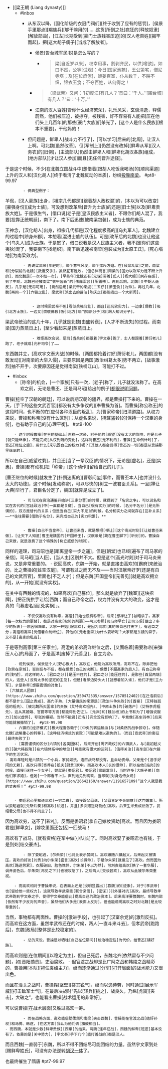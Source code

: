 - [[梁王朝 (Liang dynasty)]]
    - #inbox
        - 从东汉以降，[固化阶级的衣冠门阀们][终于收到了应有的惩罚]，[侯景手里那点][羯族兵][够干嘛用的]……这货[所到之处]疯狂的[释放奴隶][解放部曲]，[江左]长期受到[豪门士族残害压迫]的[汉人老百姓][揭竿而起]，把[这大胡子瘸子][当成了解放者]。


            - 侯景[告台城军民书]是怎么写的？


                - > 梁[自近岁以来]，权幸用事，割剥齐民，以供[嗜欲]。如曰不然，公等[试观]：今日[国家池苑]，王公第宅，僧尼寺塔；及[在位庶僚]，姬姜百室，仆从数千，不耕不织，锦衣玉食；不夺百姓，从何得之！


            - > （梁武帝）又问：‘[初度江]有几人？’景曰：‘千人。’‘[围台城]有几人？’曰：‘十万。’”

            - 江南的汉人百姓[管你什么经济繁荣]，礼乐风采，玄谈清逸，释儒蔚然，他们被压迫，被掠夺，被残害，好不容易有人能把[压在他们头上几百年]的那些[豪门大族]们杀光了，[这个人是什么民族][根本不重要]，干他妈的！
        - 但问题是，鲜卑人[战斗力不行了]，[可以学习]后来的[北周]，让汉人上啊。可北魏[虽然改革]，但[军制上][仍然没有改掉][鲜卑从军][汉人务农]的[旧例]，[主流部队]仍然由鲜卑人和[鲜卑化胡汉各族]组成，[地方部队][才让汉人参加]而且[无任何晋升途径]。

于是这个时候，不少[在北魏立国战斗中]想借着[跟胡人吃饭我喝汤]的[顺风渠道]上升的汉人和[汉化胡人][终于看清了北魏反动的本质]，纷纷[投靠南梁](https://www.zhihu.com/question/29713250)。 #pt8-99.97


            - 俩典型例子：

羊侃，[汉人豪族]出身，[祖宗几代都是][跟着胡人政权混]的，[本以为可以改变][豪强身份][成为士族]，可没想到改革后[晋升为士族]的还是[旧士族]以及[鲜卑贵族大姓]。于是很生气，[借口说]老子是[皇汉民族主义者]，不跟你们胡人混了，我要[投靠正统朝廷]，南下了。南下后迅速[被南梁包装]，成为士族的典范。

王神念，[汉化胡人]出身，祖宗几代都是[汉化程度极高的][乌丸军人]，北魏建立的过程中[跻身州郡]，本想着[混进士族的队伍]。可是[改革后的北魏]也没让他这个[乌丸人]成为士族。于是怒了，借口说我是汉人民族主义者，我不跟[你们这些夷狄]混了，我要南下[找组织]。南下后迅速被南梁[包装成为][太原王氏]，[死心塌地][为南梁效力]。


            - 再说梁武帝[年轻时]，那个意气风发，那个挥斥方遒。在[侯景乱梁]之前，南梁和[分裂前的北魏][数度交手]，虽然互有胜败，[但总体而言]南梁的[国力以及军力是不断上升的]，而北魏是[一次不如一次]。[早些年]北魏还有[元琛]带着[氐人][杨大眼][刷存在感]，到了中期，北魏已经被南梁“衣甲皆新”的[伟岸军容][所震怖]。再到后期，北魏[关中胡人造反]，几乎是[无将可用]，[竟然启用]梁武帝的亲戚[二五仔][萧宝夤][为帅]。再过几年，北魏[再闹一个][六镇之乱]，梁武帝[派出去的酱油]陈庆之[都能搞出一个大新闻]。


                - 这时候梁武帝不但[看似兵强马壮]，而且[还玩软实力]。一边拿[儒教][吸引北方士族]，一边又[崇敬佛教]吸引北方[寒门知识分子]和[胡人知识分子]。

梁武帝统治的这几十年，几乎就是北魏[由盛转衰]，[人才不断流失]的过程。而南梁[国力蒸蒸日上]，[至少看起来是]蒸蒸日上。


                - 难怪高欢会说，尼玛[当兵的]都跟着[宇文泰]跑了，士人都跟着[萧衍老儿]跑了，老子就成[光杆司令]了……

东西魏并立，[高欢宇文泰大战]的时候，[两国都抢着讨好]萧衍老儿，两国都[没有敢发动][对南梁的大举入侵]，主要原因是两国[政治纠葛太多]势不两立，[战事激烈]抽不开手，次要原因还是觉得南梁[铁桶江山]，可能打不过。
- #inbox
    - [称帝]的机会，[一个家族]只有一次，[老子]称了，儿子就没法称了。在高欢之前，无论是曹丕、还是司马昭[给出的例子][都很说明问题](https://www.zhihu.com/question/392845410/answer/2356740795)。

曹操[挖空了汉朝的朝廷]，可以说后期汉朝的疆界，都是曹操打下来的。曹操在一天，[手下的这些文武百官][都没有太多争议的][奉曹操为首]。而曹操[称公称王]的这段时间，也不断的在[应付各种汉臣的叛乱]，为[曹家称帝][扫清道路]。从权力来说，曹操和称帝[没有什么区别]；从虚名来说，[掩耳盗铃]的[保持一个汉臣的身份]，也有助于自己的[心理平衡]。 #pt9-100


        - 这个时候曹操[在王的基础上]再称一次帝，对于他的[威望]没有太大的影响，但是儿子[就只能继承]，不能完成[从汉到魏的变化]，这样对曹丕[是不利的]，曹操[生命倒计时]了，曹丕[继位之后]，用什么[来巩固自己的权力]呢？[其他人都会觉得]曹丕的一切[都是从曹操那里继承的]。

所以在自己[威望过剩]，并且还[当了一辈汉臣]的情况下，无论是[虚名]，还是[实惠]，曹操[都有动机]把「称帝」[这个动作][留给自己的儿子]。

[曹丕继位的时候]就发生了[扑朔迷离的][曹彰问玺]事件，而曹丕本人[也并没什么太大的功德]，这个时候[发动称帝]，可以尽快的[树立一波君臣关系]。一旦[禅让大典]举行了，君臣名分定了，魏国[就算是成立了]。


            - 司马光在资治通鉴开始讲[三家分晋]的时候，就提到了「名实之争」，可以说名和实在古代的[宫廷政治]中[一直都是关键]。当自己[很有实力]的时候，[名分不名分][是无所谓的]，双方是替代的关系；但是当自己[实力不足]的时候，名分和实力之间就存在[互补关系]——**往往需要[借助于名分]，来完成自己的[实力积累]。**


            - 曹操[自己不当皇帝]，让曹丕来当，就是想把[禅让][这个高光时刻][让给曹丕来做]，[让天下人知道]曹丕是魏国的[开国帝王]，汉献帝是[跪在曹丕脚下][听封]的。曹操自己来做，就是浪费了这个特殊的[树立威信的时刻]。

同样的道理，司马昭也是[距离皇帝一步之遥]，但是[朝堂]也已经[遍布了司马家的亲信]，司马昭[当人臣]，[当人主]区别并不大。但是这个[高光时刻]对于司马炎来说，又是非常重要的。
        - 说回高欢，东魏一开始，就是直接由高欢的[霸府]来统治的，比之曹操的[蛀空汉庭]，可谓有过之而无不及——当时汉献帝好歹[还是有自己的文武百官]，里面也[不乏人才]；但是东魏[开国皇帝][元善见][就是高欢拥立的]，从一开始[就没有实权]。

在关中有西魏的情况的，如果高欢[自己篡位]，那么就是放弃了[魏室][这块招牌]，[把正统拱手让给]西魏；而自己称帝之后，权力并没有太大的改变，这才是真的「[慕虚名]而[处实祸]」。


            - 不仅仅高欢没有称帝，高澄[开始也没有称帝]，后来[想禅让了]被暗杀了。高家[每一次权力的更替]，都是对高家[权势的削弱]——可以参照[司马师早亡]让司马昭[做出了多少的折衷]——原因很简单，大家一开始[服高欢]，是因为高欢[真的带自己打天下]，有君臣之分；高澄和高洋[凭借着血统继位]，其他的[元老重臣]为什么要听呢？大家都是东魏的臣子，又不是[高家的私班]。

于是等到高家[第三任家主]，高澄的弟弟高洋继位之后，[又面临着]需要称帝[来弹压人心]的局面了，于是高洋[废掉了元善见]，自立为帝。


        - 说到侯景，侯景这个人[野心很大]，高欢在，他能为高欢所用，高欢不在，除非把他[软禁在京城]，否则反与不反，都在侯景[自己的决断]。侯景[不服高家的后人]，有自己称帝的[野望]，对这样的人，[君臣之分][是压不住的]。君臣之分[能压住的]，是那些[首鼠两端]的人，这些人[没有太多的坚定的主见]，但是[看那边势头大][就想着加入谁]，他们才是[主力军]，才是称帝[想要震慑的对象]。
    - [六镇武人团体](https://www.zhihu.com/question/350472535/answer/1578512402)[在迁洛前后]都不是什么[国之贵戚]、高门子弟，[大量镇民的来源是][政治斗争失败]的[酋豪]（艾特独孤信的祖先）、[被北魏所灭国家]的贵族（艾特高欢祖先）、[中原士族]的[破落户]（艾特李虎祖先），这从其婚姻、官爵等等方面[都能得到佐证]。[元渊]和[魏兰根]的上书有为了[增强说服力][加以虚饰]、夸张的嫌疑。当然不能说[迁洛][完全没有影响]了，毕竟像[高车羽林][后来可能就被撤销了]。 #pt8-99.98
        - 六镇的[经济模式][极大程度依赖于][中央的转运输血]与[对柔然的战争掠夺]。伴随北魏[战略重心的转移]，[这种经济模式的衰败][可能是难以避免的]。（而且[宣武帝]的南征[最终失败了]）
        - [需要谨慎的区分]六镇的[各类团体]。后来开创[周齐政权]的六镇武人，与[最初起义的][破六韩拔陵][在六镇体系中的地位][可能就有很大的区别]。[值得关注][高车部]在六镇下的生活状况。
    - 高欢年轻时是六镇的一个小兵，家贫如洗，连匹战马都没有，且自幼丧母，父亲是个[游手好闲的无赖]，高欢只得[寄养在]姐夫[尉景]家中。而高欢本人[长的很帅]，所以在他[站岗]的时候，直接[迷住一个女子]，她就是[娄昭君]。娄昭君[家庭富庶]，当时许多[大族子弟][向他们家求婚]，但她[一个都看不上]。直到她见到高欢，当即就[对身边侍女说](https://www.zhihu.com/question/26642160/answer/1191657109)“这个人就是我的丈夫啊！” #pt7-99.98


        - 娄昭君心里知道高欢[一穷二白]，直接跟父母说，[父母肯定不会同意][这门婚事]。所以娄昭君就[先斩后奏]和高欢[私通]，并且[多次赠送财物给]高欢。后来生米煮成熟饭了，娄昭君父母[也不得不同意了]。

因为高欢穷，送不了[彩礼]，反而是娄昭君[拿自己嫁妆资助]高欢。而且因为娄昭君是[鲜卑女]，[嫁妆里面还包括]一匹战马！

高欢有了战马，[就有资格]在军中做[小队长]了。同时高欢娶了娄昭君也有钱，于是到处[结交豪杰]。


            - 除了娄昭君，[尔朱荣][也对此表示赞同]。高欢跟随六镇起义，后来起义被镇压，高欢的好友[刘贵]向尔朱荣[盛言]高欢[长得帅]，于是尔朱荣[就接见了]高欢。然而因为高欢[路途劳累]，衣服破旧，脸色憔悴，尔朱荣[不以为然]。可刘贵给高欢[换了一套华服]，调养姿色后，尔朱荣[再见之下][也被攻陷了]，之后两人[交谈甚欢]，高欢从此被尔朱荣重视。

        - 而高欢相对于曹操来说，在表面上还是[没明显露出][篡魏]的[迹象]，对于[孝武帝]也[留给他一些权力]。这就导致孝武帝能[联合亲信]，[密谋][引外藩对抗]高欢，最终导致孝武帝跑到宇文泰之手，使得宇文泰能借此[提高自己的政治资本]。后来高洋要篡魏时，东魏内部[依然有不少反对的声音]，虽然他们大多是[表面上反对]，但也能说明高欢之时对北魏[是比较尊重的]。

当然，事物都有两面性。曹操的[激进手段]，也引起了[汉室余党]的[激烈反抗]。而高欢在这方面，虽然孝武帝还在的时候，两人[一直斗来斗去]，但孝武帝[跑路后]，东魏[政局][整体是比较稳定的]。


            - 总的来说，曹操是以牺牲[自己在位期间][统治稳定性]为代价，给曹丕[铺好路]。

而高欢则是[在位期间][以稳定为主]，但自己死后，东魏北齐[依然留存不少问题]，如[晋阳勋贵]，吏治腐败。
        - 但官渡之战却是比广阿之战和韩陵之战精彩的，曹操用[本队][拖住袁绍主力]，继而逐渐通过[分军][打开局面]的战术能力又很出色。

而且在潼关之战时，曹操靠[坚壁][搓其锐气]，继而以逸待劳，同时通过[展示军威][打击敌军士气]，在最后决战时“先以[轻兵][挑之]，战良久，乃纵[虎骑][夹击]，大破之”，也能看出曹操[战术运用的非常好]。

可以说曹操[在战术层面]又胜过高欢一筹。


            - 而在战略方面，高欢能借助柔然和南梁[夹击西魏]，曹操能在官渡之战[结好孙权]和马腾、韩遂，[在这方面]我认为他们俩[旗鼓相当]。
    - 而西魏，本就是少数[鲜卑贵族][西窜]的结果，两魏[连年征战]，西魏的鲜卑[班底]基本没有了。依靠的是[关中势力]，[宇文泰]手下几个[能打善战的]都是汉人。

而且西魏[一直弱于]东魏，所以不得不团结尽可能团结的力量。虽然宇文家到处[赐鲜卑姓氏]，可没有办法逆转[胡汉一体](https://bbs.northdy.com/thread-932659-1-1.html)了。

也最终催生了隋唐 #pt7-99.97
